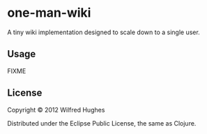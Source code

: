 # one-man-wiki

A tiny wiki implementation designed to scale down to a single user.

## Usage

FIXME

## License

Copyright © 2012 Wilfred Hughes

Distributed under the Eclipse Public License, the same as Clojure.
